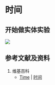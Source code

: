 # 时间

## 开始做实体实验

![](/images/实验中需要的多种工具/测量出7个基本单位的数量/时间/1a1.jpg)

## 参考文献及资料

1. 维基百科
	- [Time](https://en.wikipedia.org/wiki/Time) | [时间](https://zh.wikipedia.org/wiki/%E6%97%B6%E9%97%B4)
